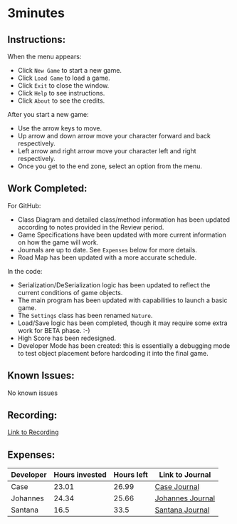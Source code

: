 # 3minutes
## Instructions:
When the menu appears:
* Click `New Game` to start a new game.
* Click `Load Game` to load a game.
* Click `Exit` to close the window.
* Click `Help` to see instructions.
* Click `About` to see the credits.

After you start a new game:
* Use the arrow keys to move.
* Up arrow and down arrow move your character forward and back respectively.
* Left arrow and right arrow move your character left and right respectively.
* Once you get to the end zone, select an option from the menu. 

## Work Completed:
For GitHub:
* Class Diagram and detailed class/method information has been updated according to notes provided in the Review period.
* Game Specifications have been updated with more current information on how the game will work.
* Journals are up to date. See `Expenses` below for more details.
* Road Map has been updated with a more accurate schedule.

In the code: 
* Serialization/DeSerialization logic has been updated to reflect the current conditions of game objects.
* The main program has been updated with capabilities to launch a basic game.
* The `Settings` class has been renamed `Nature`.
* Load/Save logic has been completed, though it may require some extra work for BETA phase. :-)
* High Score has been redesigned.
* Developer Mode has been created: this is essentially a debugging mode to test object placement before hardcoding it into the final game.

## Known Issues:
No known issues

## Recording: 
[Link to Recording](https://youtu.be/JftPD0mm-N8)

## Expenses: 
| Developer | Hours invested | Hours left | Link to Journal | 
|----------|---------|----------|------|
| Case | 23.01 | 26.99 | [Case Journal](https://github.com/runnersQueue/3minutes/wiki/CaseJournal#case-journal) |
| Johannes | 24.34 | 25.66 | [Johannes Journal](https://github.com/runnersQueue/3minutes/wiki/Johannes-Journal) |
| Santana | 16.5 | 33.5 | [Santana Journal](https://github.com/runnersQueue/3minutes/wiki/Santana-Journal) |
